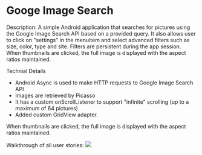 # Googe Image Search

Description:
A simple Android application that searches for pictures using the Google Image Search API based on a provided query. It also allows user to click on "settings" in the menuitem and select advanced filters such as size, color, type and site. Filters are persistent during the app session. When thumbnails are clicked, the full image is displayed with the aspect ratios maintained.

Technial Details
- Android Async is used to make HTTP requests to Google Image Search API 
- Images are retrieved by Picasso
- It has a custom onScrollListener to support "infinite" scrolling (up to a maximum of 64 pictures) 
- Added custom GridView adapter.

When thumbnails are clicked, the full image is displayed with the aspect ratios maintained.

Walkthrough of all user stories:
![](image_search.gif)
